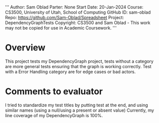 ﻿'''
Author:			Sam Oblad
Parter:			None
Start Date:		20-Jan-2024
Course:			CS3500, University of Utah, School of Computing
GitHub ID:		sam-oblad
Repo:			https://github.com/Sam-Oblad/Spreadsheet
Project:		DependencyGraphTests
Copyright:		CS3500 and Sam Oblad - This work may not be copied for use in Academic Coursework.
'''

# Overview
This project tests my DependencyGraph project, tests without a category are more general tests ensuring that the graph is working correctly.
Test with a Error Handling category are for edge cases or bad actors. 

# Comments to evaluator
I tried to standardize my test titles by putting test at the end, and using similar names (using a null/using a present or absent value)
Currently, my line coverage of my DependencyGraph is 100%.